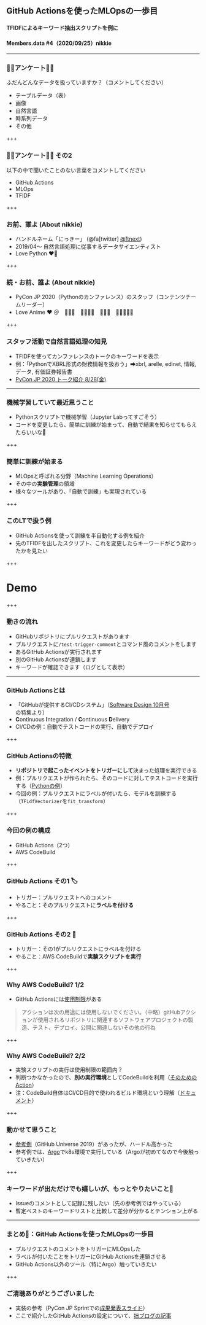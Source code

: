 ## GitHub Actionsを使ったMLOpsの一歩目
#### TFIDFによるキーワード抽出スクリプトを例に
#### Members.data #4（2020/09/25）nikkie

---

### 🙋‍♀️アンケート🙋‍♂️

ふだんどんなデータを扱っていますか？（コメントしてください）

- テーブルデータ（表）
- 画像
- 自然言語
- 時系列データ
- その他

+++

### 🙋‍♀️アンケート🙋‍♂️ その2

以下の中で聞いたことのない言葉をコメントしてください

- GitHub Actions
- MLOps
- TFIDF

+++

### お前、誰よ (About nikkie)

- ハンドルネーム「にっきー」 (@fa[twitter] [@ftnext](https://twitter.com/ftnext))
- 2019/04〜 自然言語処理に従事するデータサイエンティスト
- Love Python ❤️🐍

+++

### 続・お前、誰よ (About nikkie)

- PyCon JP 2020（Pythonのカンファレンス）のスタッフ（コンテンツチームリーダー）
- Love Anime ❤️ ＠　🎺🎷🔥　🌸🌹🌻💃　💌📮📨　🍎🍋🥝🍇🧺

+++

### スタッフ活動で自然言語処理の知見

- TFIDFを使ってカンファレンスのトークのキーワードを表示
- 例：「PythonでXBRL形式の財務情報を扱おう」➡xbrl, arelle, edinet, 情報, データ, 有価証券報告書
- [PyCon JP 2020 トーク紹介 8/28(金)](https://pyconjp.blogspot.com/2020/08/pyconjp2020-day1-talk-lineup.html)

---

### 機械学習していて最近思うこと

- Pythonスクリプトで機械学習（Jupyter Labってすごそう）
- コードを変更したら、簡単に訓練が始まって、自動で結果を知らせてもらえたらいいな🤩

+++

### 簡単に訓練が始まる

- MLOpsと呼ばれる分野（Machine Learning Operations）
- その中の**実験管理**の領域
- 様々なツールがあり、「自動で訓練」も実現されている

+++

### このLTで扱う例

- GitHub Actionsを使って訓練を半自動化する例を紹介
- 先のTFIDFを出したスクリプト、これを変更したらキーワードがどう変わったかを見たい

+++

# Demo

+++

### 動きの流れ

- GitHubリポジトリにプルリクエストがあります
- プルリクエストに`/test-trigger-comment`とコマンド風のコメントをします
- あるGitHub Actionsが実行されます
- 別のGitHub Actionsが連鎖します
- キーワードが確認できます（ログとして表示）

---

### GitHub Actionsとは

- 「GitHubが提供するCI/CDシステム」（[Software Design 10月号](https://gihyo.jp/magazine/SD/archive/2020/202010)の特集より）
- **C**ontinuous **I**ntegration / **C**ontinuous **D**elivery
- CI/CDの例：自動でテストコードの実行、自動でデプロイ

+++

### GitHub Actionsの特徴

- **リポジトリで起こったイベントをトリガーにして**決まった処理を実行できる
- 例：プルリクエストが作られたら、そのコードに対してテストコードを実行する（[Pythonの例](https://github.com/actions/starter-workflows/blob/master/ci/python-package.yml)）
- 今回の例：プルリクエストにラベルが付いたら、モデルを訓練する（`TFidfVectorizer`を`fit_transform`）

+++

### 今回の例の構成

- GitHub Actions（2つ）
- AWS CodeBuild

+++

### GitHub Actions その1 🏷

- トリガー：プルリクエストへのコメント
- やること：そのプルリクエストに**ラベルを付ける**

+++

### GitHub Actions その2 🤖

- トリガー：その1がプルリクエストにラベルを付ける
- やること：AWS CodeBuildで**実験スクリプトを実行**

+++

### Why AWS CodeBuild? 1/2

- GitHub Actionsには[使用制限](https://docs.github.com/ja/github/site-policy/github-additional-product-terms#5-actions-and-packages)がある

>アクションは次の用途には使用しないでください。（中略）gitHubアクションが使用されるリポジトリに関連するソフトウェアプロジェクトの製造、テスト、デプロイ、公開に関連しないその他の行為

+++

### Why AWS CodeBuild? 2/2

- 実験スクリプトの実行は使用制限の範囲内？
- 判断つかなかったので、**別の実行環境**としてCodeBuildを利用（[そのためのAction](https://github.com/aws-actions/aws-codebuild-run-build)）
- 注：CodeBuild自体はCI/CD目的で使われるビルド環境という理解（[ドキュメント](https://docs.aws.amazon.com/ja_jp/codebuild/latest/userguide/welcome.html)）

+++

### 動かせて思うこと

- [参考例](https://github.blog/2020-06-17-using-github-actions-for-mlops-data-science/)（GitHub Universe 2019）があったが、ハードル高かった
- 参考例では、[Argo](https://argoproj.github.io/)でk8s環境で実行している（Argoが初めてなので今後触っていきたい）

+++

### キーワードが出ただけでも嬉しいが、もっとやりたいこと😤

- Issueのコメントとして記録に残したい（先の参考例ではやっている）
- 暫定ベストのキーワードリストと比較して差分が分かるとテンション上がる

---

### まとめ🌯：GitHub Actionsを使ったMLOpsの一歩目

- プルリクエストのコメントをトリガーにMLOpsした
- ラベルが付いたことをトリガーにGitHub Actionsを連鎖させる
- GitHub Actions以外のツール（特にArgo）触っていきたい

+++

### ご清聴ありがとうございました

- 実装の参考（PyCon JP Sprintでの[成果発表スライド](https://gitpitch.com/ftnext/2020_slides/master?p=pyconjp_Aug_sprint_talk_tfidf)）
- ここで紹介したGitHub Actionsの設定について、[拙ブログの記事](https://nikkie-ftnext.hatenablog.com/entry/github-actions-mlops-first-step)
